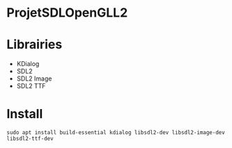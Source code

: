 # ProjetSDLOpenGLL2

# Librairies
- KDialog
- SDL2
- SDL2 Image
- SDL2 TTF

# Install
```sudo apt install build-essential kdialog libsdl2-dev libsdl2-image-dev libsdl2-ttf-dev```
